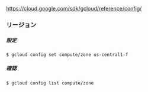 https://cloud.google.com/sdk/gcloud/reference/config/

### リージョン

##### 設定

```
$ gcloud config set compute/zone us-central1-f
```

##### 確認

```
$ gcloud config list compute/zone
```

